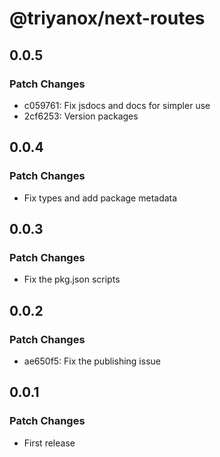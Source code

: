 # @triyanox/next-routes

## 0.0.5

### Patch Changes

- c059761: Fix jsdocs and docs for simpler use
- 2cf6253: Version packages

## 0.0.4

### Patch Changes

- Fix types and add package metadata

## 0.0.3

### Patch Changes

- Fix the pkg.json scripts

## 0.0.2

### Patch Changes

- ae650f5: Fix the publishing issue

## 0.0.1

### Patch Changes

- First release
